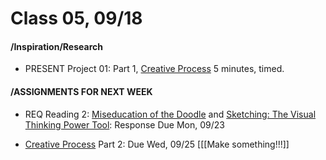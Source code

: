 # Class 05, 09/18


#### /Inspiration/Research

* PRESENT Project 01: Part 1, [Creative Process](creative_process.md) 5 minutes, timed.

#### /ASSIGNMENTS FOR NEXT WEEK

* REQ Reading 2: [Miseducation of the Doodle](https://alistapart.com/article/the-miseducation-of-the-doodle) and [Sketching: The Visual Thinking Power Tool](https://alistapart.com/article/sketching-the-visual-thinking-power-tool): Response Due Mon, 09/23

* [Creative Process](creative_process.md) Part 2: Due Wed, 09/25 [[[Make something!!!]]


